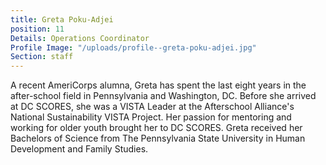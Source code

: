 ```yaml
---
title: Greta Poku-Adjei
position: 11
Details: Operations Coordinator
Profile Image: "/uploads/profile--greta-poku-adjei.jpg"
Section: staff
---
```


A recent AmeriCorps alumna, Greta has spent the last eight years in the after-school field in Pennsylvania and Washington, DC. Before she arrived at DC SCORES, she was a VISTA Leader at the Afterschool Alliance's National Sustainability VISTA Project. Her passion for mentoring and working for older youth brought her to DC SCORES. Greta received her Bachelors of Science from The Pennsylvania State University in Human Development and Family Studies.